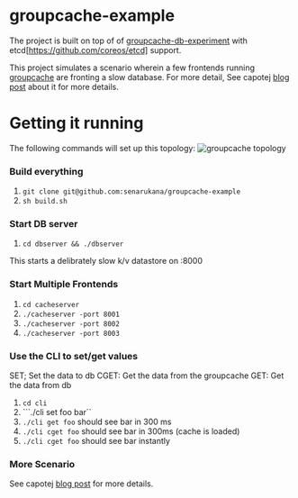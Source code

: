 # groupcache-example
The project is built on top of of [groupcache-db-experiment](https://github.com/capotej/groupcache-db-experiment) with etcd[https://github.com/coreos/etcd] support.

This project simulates a scenario wherein a few frontends running [groupcache](http://github.com/golang/groupcache) are fronting a slow database. For more detail,  See capotej [blog post](http://www.capotej.com/blog/2013/07/28/playing-with-groupcache/) about it for more details.

# Getting it running
The following commands will set up this topology:
![groupcache topology](https://raw.github.com/capotej/groupcache-db-experiment/master/topology.png)

### Build everything

1. ```git clone git@github.com:senarukana/groupcache-example```
2. ```sh build.sh```

### Start DB server

1. ```cd dbserver && ./dbserver```

This starts a delibrately slow k/v datastore on :8000

### Start Multiple Frontends

1. ```cd cacheserver```
2. ```./cacheserver -port 8001```
3. ```./cacheserver -port 8002```
4. ```./cacheserver -port 8003```

### Use the CLI to set/get values

SET; Set the data to db
CGET: Get the data from the groupcache
GET: Get the data from db

1. ```cd cli```
2. ```./cli set foo bar``
3. ```./cli get foo``` should see bar in 300 ms
4. ```./cli cget foo``` should see bar in 300ms (cache is loaded)
5. ```./cli cget foo``` should see bar instantly

### More Scenario
See capotej [blog post](http://www.capotej.com/blog/2013/07/28/playing-with-groupcache/) for more details.
